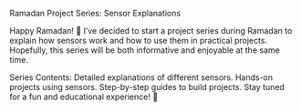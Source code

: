 Ramadan Project Series: Sensor Explanations



Happy Ramadan! 🌙
I’ve decided to start a project series during Ramadan to explain how sensors work and how to use them in practical projects. Hopefully, this series will be both informative and enjoyable at the same time.

Series Contents:
Detailed explanations of different sensors.
Hands-on projects using sensors.
Step-by-step guides to build projects.
Stay tuned for a fun and educational experience! 🚀
